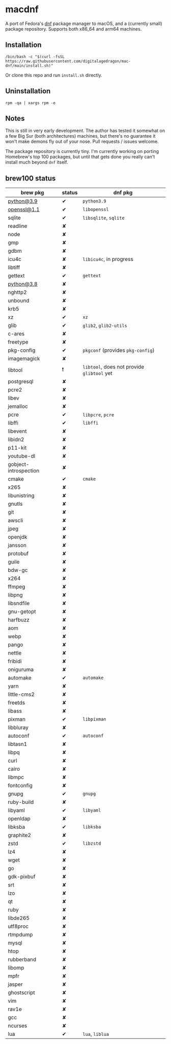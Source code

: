 # macdnf

A port of Fedora's [dnf](https://github.com/rpm-software-management/dnf) package manager to macOS, and a (currently small) package repository.
Supports both x86_64 and arm64 machines.

## Installation

```
/bin/bash -c "$(curl -fsSL https://raw.githubusercontent.com/digitalagedragon/mac-dnf/main/install.sh)"
```

Or clone this repo and run `install.sh` directly.

## Uninstallation

```
rpm -qa | xargs rpm -e
```

## Notes

This is still in very early development. The author has tested it somewhat on a few Big Sur (both architectures) machines, but there's no guarantee it won't make demons fly out of your nose. Pull requests / issues welcome.

The package repository is currently tiny. I'm currently working on porting Homebrew's top 100 packages, but until that gets done you really can't install much beyond `dnf` itself.


## brew100 status

brew pkg | status | dnf pkg
--- | --- | ---
python@3.9 | ✔ | `python3.9`
openssl@1.1 | ✔ | `libopenssl`
sqlite | ✔ | `libsqlite`, `sqlite`
readline | ✘
node | ✘
gmp | ✘
gdbm | ✘
icu4c | ✘ | `libicu4c`, in progress
libtiff | ✘
gettext | ✔ | `gettext`
python@3.8 | ✘
nghttp2 | ✘
unbound | ✘
krb5 | ✘
xz | ✔ | `xz`
glib | ✔ | `glib2`, `glib2-utils`
c-ares | ✘
freetype | ✘
pkg-config | ✔ | `pkgconf` (provides `pkg-config`)
imagemagick | ✘
libtool | ❗ | `libtool`, does not provide `glibtool` yet
postgresql | ✘
pcre2 | ✘ | 
libev | ✘
jemalloc | ✘
pcre | ✔ | `libpcre`, `pcre`
libffi | ✔ | `libffi`
libevent | ✘
libidn2 | ✘
p11-kit | ✘
youtube-dl | ✘
gobject-introspection | ✘
cmake | ✔ | `cmake`
x265 | ✘
libunistring | ✘
gnutls | ✘
git | ✘
awscli | ✘
jpeg | ✘
openjdk | ✘
jansson | ✘
protobuf | ✘
guile | ✘
bdw-gc | ✘
x264 | ✘
ffmpeg | ✘
libpng | ✘
libsndfile | ✘
gnu-getopt | ✘
harfbuzz | ✘
aom | ✘
webp | ✘
pango | ✘
nettle | ✘
fribidi | ✘
oniguruma | ✘
automake | ✔ | `automake`
yarn | ✘
little-cms2 | ✘
freetds | ✘
libass | ✘
pixman | ✔ | `libpixman`
libbluray | ✘
autoconf | ✔ | `autoconf`
libtasn1 | ✘
libpq | ✘
curl | ✘
cairo | ✘
libmpc | ✘
fontconfig | ✘
gnupg | ✔ | `gnupg`
ruby-build | ✘
libyaml | ✔ | `libyaml`
openldap | ✘
libksba | ✔ | `libksba`
graphite2 | ✘
zstd | ✔ | `libzstd`
lz4 | ✘
wget | ✘
go | ✘
gdk-pixbuf | ✘
srt | ✘
lzo | ✘
qt | ✘
ruby | ✘
libde265 | ✘
utf8proc | ✘
rtmpdump | ✘
mysql | ✘
htop | ✘
rubberband | ✘
libomp | ✘
mpfr | ✘
jasper | ✘
ghostscript | ✘
vim | ✘
rav1e | ✘
gcc | ✘
ncurses | ✘
lua | ✔ | `lua`, `liblua`
